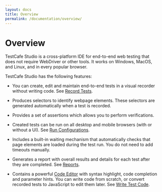 ```yaml
---
layout: docs
title: Overview
permalink: /documentation/overview/
---
```

# Overview

TestCafe Studio is a cross-platform IDE for end-to-end web testing that does not require WebDriver or other tools. It works on Windows, MacOS, and Linux, and in every popular browser.

TestCafe Studio has the following features:

* You can create, edit and maintain end-to-end tests in a visual recorder without writing code. See [Record Tests](../guides/record-tests/README.md).

* Produces selectors to identify webpage elements. These selectors are generated automatically when a test is recorded.

* Provides a set of assertions which allows you to perform verifications.

* Created tests can be run on all desktop and mobile browsers (with or without a UI). See [Run Configurations](../guides/run-tests.md#run-configurations).

* Includes a built-in waiting mechanism that automatically checks that page elements are loaded during the test run. You do not need to add timeouts manually.

* Generates a report with overall results and details for each test after they are completed. See [Reports](../guides/reports.md).

* Contains a powerful [Code Editor](../user-interface/code-editor.md) with syntax highlight, code completion and parameter hints. You can write code from scratch, or convert recorded tests to JavaScript to edit them later. See [Write Test Code](../guides/write-test-code.md).
